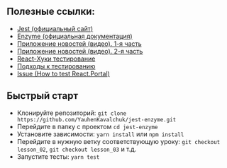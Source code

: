 
## Полезные ссылки:
- [Jest (официальный сайт)](https://jestjs.io)
- [Enzyme (официальная документация)](https://enzymejs.github.io/enzyme/docs/api/)
- [Приложение новостей (видео). 1-я часть](https://youtu.be/np6k4FH6Hg8)
- [Приложение новостей (видео). 2-я часть](https://youtu.be/d2Z1D5Jvajc)
- [React-Хуки тестирование](https://ru.reactjs.org/docs/hooks-faq.html#how-to-test-components-that-use-hooks)
- [Подходы к тестированию](https://habr.com/ru/post/459620/)
- [Issue (How to test React.Portal)](https://github.com/testing-library/react-testing-library/issues/62)

## Быстрый старт
- Клонируйте репозиторий: `git clone https://github.com/YauhenKavalchuk/jest-enzyme.git`
- Перейдите в папку с проектом `cd jest-enzyme`
- Установите зависимости: `yarn install` или `npm install`
- Перейдите в нужную ветку соответствующую уроку: `git checkout lesson_02`, `git checkout lesson_03` и т.д.
- Запустите тесты: `yarn test`


